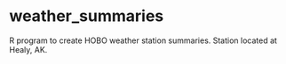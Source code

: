 # weather_summaries
R program to create HOBO weather station summaries. Station located at Healy, AK.
